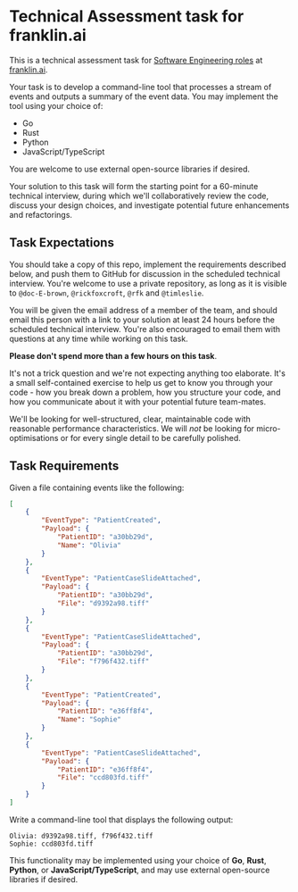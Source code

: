 # Technical Assessment task for franklin.ai

This is a technical assessment task for [Software Engineering roles](
https://jobs.lever.co/harrison/4f10d488-9417-4128-bc5c-846d75304dae) at [franklin.ai](https://franklin.ai/).

Your task is to develop a command-line tool that processes a stream of events and outputs
a summary of the event data. You may implement the tool using your choice of:

* Go
* Rust
* Python
* JavaScript/TypeScript

You are welcome to use external open-source libraries if desired.

Your solution to this task will form the starting point for a 60-minute technical interview,
during which we'll collaboratively review the code, discuss your design choices, and investigate
potential future enhancements and refactorings.

## Task Expectations

You should take a copy of this repo, implement the requirements described below, and push them to GitHub
for discussion in the scheduled technical interview. You're welcome to use a private repository, as
long as it is visible to `@doc-E-brown`, `@rickfoxcroft`, `@rfk` and `@timleslie`.

You will be given the email address of a member of the team, and should email this person with a link to your
solution at least 24 hours before the scheduled technical interview. You're also encouraged to email them with
questions at any time while working on this task.

**Please don't spend more than a few hours on this task**.

It's not a trick question and we're not expecting anything too elaborate. It's a small self-contained exercise to
help us get to know you through your code - how you break down a problem, how you structure your code, and how you
communicate about it with your potential future team-mates.

We'll be looking for well-structured, clear, maintainable code with reasonable performance characteristics.
We will *not* be looking for micro-optimisations or for every single detail to be carefully polished.

## Task Requirements

Given a file containing events like the following:

```json
[
    {
        "EventType": "PatientCreated",
        "Payload": {
            "PatientID": "a30bb29d",
            "Name": "Olivia"
        }
    },
    {
        "EventType": "PatientCaseSlideAttached",
        "Payload": {
            "PatientID": "a30bb29d",
            "File": "d9392a98.tiff"
        }
    },
    {
        "EventType": "PatientCaseSlideAttached",
        "Payload": {
            "PatientID": "a30bb29d",
            "File": "f796f432.tiff"
        }
    },
    {
        "EventType": "PatientCreated",
        "Payload": {
            "PatientID": "e36ff8f4",
            "Name": "Sophie"
        }
    },
    {
        "EventType": "PatientCaseSlideAttached",
        "Payload": {
            "PatientID": "e36ff8f4",
            "File": "ccd803fd.tiff"
        }
    }
]
```

Write a command-line tool that displays the following output:

```
Olivia: d9392a98.tiff, f796f432.tiff
Sophie: ccd803fd.tiff
```

This functionality may be implemented using your choice of **Go**, **Rust**, **Python**, or **JavaScript/TypeScript**, and may use external
open-source libraries if desired.
